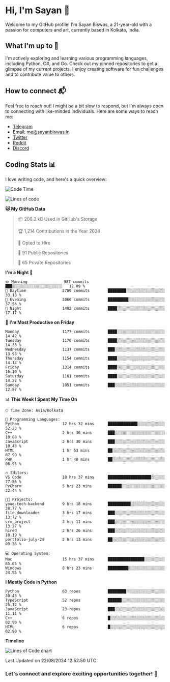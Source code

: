 # Hi, I'm Sayan 👋

Welcome to my GitHub profile! I'm Sayan Biswas, a 21-year-old with a passion for computers and art, currently based in Kolkata, India.

## What I'm up to 🚀

I'm actively exploring and learning various programming languages, including Python, C#, and Go. Check out my pinned repositories to get a glimpse of my current projects. I enjoy creating software for fun challenges and to contribute value to others.

## How to connect 📬

Feel free to reach out! I might be a bit slow to respond, but I'm always open to connecting with like-minded individuals. Here are some ways to reach me:

- [Telegram](https://t.me/dank_as_fuck)
- Email: [me@sayanbiswas.in](mailto:me@sayanbiswas.in)
- [Twitter](https://twitter.com/TheDankDel)
- [Reddit](https://www.reddit.com/user/dank_as_fuck_/)
- [Discord](https://discordapp.com/users/506536929152466945)

## Coding Stats 📊

I love writing code, and here's a quick overview:

<!--START_SECTION:waka-->
![Code Time](http://img.shields.io/badge/Code%20Time-1%2C681%20hrs%2016%20mins-blue)

![Lines of code](https://img.shields.io/badge/From%20Hello%20World%20I%27ve%20Written-5.9%20million%20lines%20of%20code-blue)

**🐱 My GitHub Data** 

> 📦 208.2 kB Used in GitHub's Storage 
 > 
> 🏆 1,214 Contributions in the Year 2024
 > 
> 💼 Opted to Hire
 > 
> 📜 91 Public Repositories 
 > 
> 🔑 65 Private Repositories 
 > 
**I'm a Night 🦉** 

```text
🌞 Morning                987 commits         ███░░░░░░░░░░░░░░░░░░░░░░   12.09 % 
🌆 Daytime                2709 commits        ████████░░░░░░░░░░░░░░░░░   33.18 % 
🌃 Evening                3066 commits        █████████░░░░░░░░░░░░░░░░   37.56 % 
🌙 Night                  1402 commits        ████░░░░░░░░░░░░░░░░░░░░░   17.17 % 
```
📅 **I'm Most Productive on Friday** 

```text
Monday                   1177 commits        ████░░░░░░░░░░░░░░░░░░░░░   14.42 % 
Tuesday                  1170 commits        ████░░░░░░░░░░░░░░░░░░░░░   14.33 % 
Wednesday                1137 commits        ███░░░░░░░░░░░░░░░░░░░░░░   13.93 % 
Thursday                 1154 commits        ████░░░░░░░░░░░░░░░░░░░░░   14.14 % 
Friday                   1314 commits        ████░░░░░░░░░░░░░░░░░░░░░   16.10 % 
Saturday                 1161 commits        ████░░░░░░░░░░░░░░░░░░░░░   14.22 % 
Sunday                   1051 commits        ███░░░░░░░░░░░░░░░░░░░░░░   12.87 % 
```


📊 **This Week I Spent My Time On** 

```text
🕑︎ Time Zone: Asia/Kolkata

💬 Programming Languages: 
Python                   12 hrs 32 mins      █████████████░░░░░░░░░░░░   52.23 % 
C++                      2 hrs 36 mins       ███░░░░░░░░░░░░░░░░░░░░░░   10.88 % 
JavaScript               2 hrs 30 mins       ███░░░░░░░░░░░░░░░░░░░░░░   10.43 % 
HTML                     1 hr 53 mins        ██░░░░░░░░░░░░░░░░░░░░░░░   07.90 % 
PHP                      1 hr 40 mins        ██░░░░░░░░░░░░░░░░░░░░░░░   06.95 % 

🔥 Editors: 
VS Code                  18 hrs 37 mins      ███████████████████░░░░░░   77.56 % 
PyCharm                  5 hrs 23 mins       ██████░░░░░░░░░░░░░░░░░░░   22.44 % 

🐱‍💻 Projects: 
youe-tech-backend        9 hrs 18 mins       ██████████░░░░░░░░░░░░░░░   38.77 % 
file_downloader          3 hrs 17 mins       ███░░░░░░░░░░░░░░░░░░░░░░   13.72 % 
crm_project              3 hrs 11 mins       ███░░░░░░░░░░░░░░░░░░░░░░   13.27 % 
hired                    2 hrs 26 mins       ███░░░░░░░░░░░░░░░░░░░░░░   10.19 % 
portfolio-july-24        2 hrs 13 mins       ██░░░░░░░░░░░░░░░░░░░░░░░   09.26 % 

💻 Operating System: 
Mac                      15 hrs 37 mins      ████████████████░░░░░░░░░   65.05 % 
Windows                  8 hrs 23 mins       █████████░░░░░░░░░░░░░░░░   34.95 % 
```

**I Mostly Code in Python** 

```text
Python                   63 repos            ████████░░░░░░░░░░░░░░░░░   30.43 % 
TypeScript               52 repos            ██████░░░░░░░░░░░░░░░░░░░   25.12 % 
JavaScript               23 repos            ███░░░░░░░░░░░░░░░░░░░░░░   11.11 % 
C++                      6 repos             █░░░░░░░░░░░░░░░░░░░░░░░░   02.90 % 
HTML                     6 repos             █░░░░░░░░░░░░░░░░░░░░░░░░   02.90 % 
```



**Timeline**

![Lines of Code chart](https://raw.githubusercontent.com/Dank-del/Dank-del/main/assets/bar_graph.png)


 Last Updated on 22/08/2024 12:52:50 UTC
<!--END_SECTION:waka-->

### Let's connect and explore exciting opportunities together! 🚀
